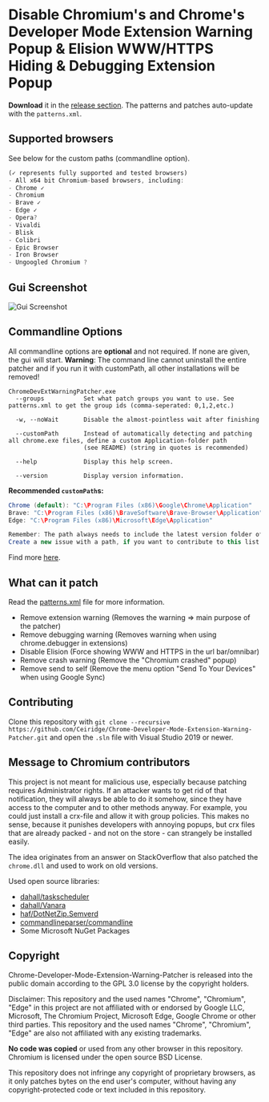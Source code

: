 # Disable Chromium's and Chrome's Developer Mode Extension Warning Popup & Elision WWW/HTTPS Hiding & Debugging Extension Popup
**Download** it in the [release section](https://github.com/Ceiridge/Chrome-Developer-Mode-Extension-Warning-Patcher/releases). The patterns and patches auto-update with the `patterns.xml`.

## Supported browsers
See below for the custom paths (commandline option).
```javascript
(✓ represents fully supported and tested browsers)
- All x64 bit Chromium-based browsers, including:
- Chrome ✓
- Chromium
- Brave ✓
- Edge ✓
- Opera?
- Vivaldi
- Blisk
- Colibri
- Epic Browser
- Iron Browser
- Ungoogled Chromium ?
```

## Gui Screenshot
![Gui Screenshot](https://raw.githubusercontent.com/Ceiridge/Chrome-Developer-Mode-Extension-Warning-Patcher/master/media/guiscreenshot.png)

## Commandline Options
All commandline options are **optional** and not required. If none are given, the gui will start. **Warning**: The command line cannot uninstall the entire patcher and if you run it with customPath, all other installations will be removed!

```
ChromeDevExtWarningPatcher.exe 
  --groups           Set what patch groups you want to use. See patterns.xml to get the group ids (comma-seperated: 0,1,2,etc.)

  -w, --noWait       Disable the almost-pointless wait after finishing

  --customPath       Instead of automatically detecting and patching all chrome.exe files, define a custom Application-folder path
                     (see README) (string in quotes is recommended)

  --help             Display this help screen.

  --version          Display version information.
```

**Recommended `customPath`s:**
```java
Chrome (default): "C:\Program Files (x86)\Google\Chrome\Application"
Brave: "C:\Program Files (x86)\BraveSoftware\Brave-Browser\Application"
Edge: "C:\Program Files (x86)\Microsoft\Edge\Application"

Remember: The path always needs to include the latest version folder of the browser (e. g. 83.0.1123.123).
Create a new issue with a path, if you want to contribute to this list.
```
Find more [here](https://github.com/Ceiridge/Chrome-Developer-Mode-Extension-Warning-Patcher/tree/master/ChromeDevExtWarningPatcher/InstallationFinder/Defaults).

## What can it patch

Read the [patterns.xml](https://github.com/Ceiridge/Chrome-Developer-Mode-Extension-Warning-Patcher/blob/master/patterns.xml) file for more information.
- Remove extension warning (Removes the warning => main purpose of the patcher)
- Remove debugging warning (Removes warning when using chrome.debugger in extensions)
- Disable Elision (Force showing WWW and HTTPS in the url bar/omnibar)
- Remove crash warning (Remove the "Chromium crashed" popup)
- Remove send to self (Remove the menu option "Send To Your Devices" when using Google Sync)

## Contributing
Clone this repository with `git clone --recursive https://github.com/Ceiridge/Chrome-Developer-Mode-Extension-Warning-Patcher.git` and open the `.sln` file with Visual Studio 2019 or newer.

## Message to Chromium contributors
This project is not meant for malicious use, especially because patching requires Administrator rights. If an attacker wants to get rid of that notification, they will always be able to do it somehow, since they have access to the computer and to other methods anyway. For example, you could just install a crx-file and allow it with group policies. This makes no sense, because it punishes developers with annoying popups, but crx files that are already packed - and not on the store - can strangely be installed easily.

The idea originates from an answer on StackOverflow that also patched the `chrome.dll` and used to work on old versions.

Used open source libraries:
- [dahall/taskscheduler](https://github.com/dahall/taskscheduler)
- [dahall/Vanara](https://github.com/dahall/Vanara)
- [haf/DotNetZip.Semverd](https://github.com/haf/DotNetZip.Semverd)
- [commandlineparser/commandline](https://github.com/commandlineparser/commandline)
- Some Microsoft NuGet Packages

## Copyright
Chrome-Developer-Mode-Extension-Warning-Patcher is released into the public domain according to the GPL 3.0 license by the copyright holders.

Disclaimer: This repository and the used names "Chrome", "Chromium", "Edge" in this project are not affiliated with or endorsed by Google LLC, Microsoft, The Chromium Project, Microsoft Edge, Google Chrome or other third parties. This repository and the used names "Chrome", "Chromium", "Edge" are also not affiliated with any existing trademarks.

**No code was copied** or used from any other browser in this repository. Chromium is licensed under the open source BSD License.

This repository does not infringe any copyright of proprietary browsers, as it only patches bytes on the end user's computer, without having any copyright-protected code or text included in this repository.
